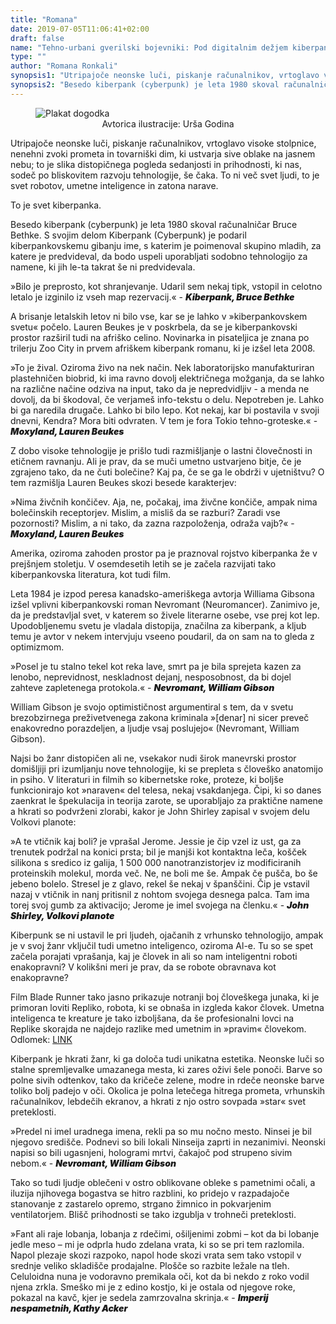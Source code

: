 ```yaml
---
title: "Romana"
date: 2019-07-05T11:06:41+02:00
draft: false
name: "Tehno-urbani gverilski bojevniki: Pod digitalnim dežjem kiberpanka"
type: ""
author: "Romana Ronkali"
synopsis1: "Utripajoče neonske luči, piskanje računalnikov, vrtoglavo visoke stolpnice, nenehni zvoki prometa in tovarniški dim, ki ustvarja sive oblake na jasnem nebu; to je slika distopičnega pogleda sedanjosti in prihodnosti, ki nas, sodeč po bliskovitem razvoju tehnologije, še čaka. To ni več svet ljudi, to je svet robotov, umetne inteligence in zatona narave. "
synopsis2: "Besedo kiberpank (cyberpunk) je leta 1980 skoval računalničar Bruce Bethke. S svojim delom Kiberpank (Cyberpunk) je podaril kiberpankovskemu gibanju ime, s katerim je poimenoval skupino mladih, za katere je predvideval, da bodo uspeli uporabljati sodobno tehnologijo za namene, ki jih le-ta takrat še ni predvidevala."
---
```

<aside class="col-md-12 singleMargin mx-auto">
    <figure>
      <img class="img-fluid" src="/images/cyberpunk/banner.jpg" alt="Plakat dogodka"/>
      <figcaption style="text-align:center;font-size:14px">Avtorica ilustracije: Urša Godina</figcaption>
    </figure>
</aside>
<p class="singleMargin intro">
<span class="first-char">U</span>tripajoče neonske luči, piskanje računalnikov, vrtoglavo visoke stolpnice, nenehni zvoki prometa in tovarniški dim, ki ustvarja sive oblake na jasnem nebu; to je slika distopičnega pogleda sedanjosti in prihodnosti, ki nas, sodeč po bliskovitem razvoju tehnologije, še čaka. To ni več svet ljudi, to je svet robotov, umetne inteligence in zatona narave. 
</p>
<p class="singleMargin">
To je svet kiberpanka.
</p>
<p class="singleMargin">
Besedo kiberpank (cyberpunk) je leta 1980 skoval računalničar Bruce Bethke. S svojim delom Kiberpank (Cyberpunk) je podaril kiberpankovskemu gibanju ime, s katerim je poimenoval skupino mladih, za katere je predvideval, da bodo uspeli uporabljati sodobno tehnologijo za namene, ki jih le-ta takrat še ni predvidevala.
</p>
<p class="singleMargin">
    »Bilo je preprosto, kot shranjevanje. Udaril sem nekaj tipk, vstopil in celotno letalo je izginilo iz vseh map rezervacij.«
    - <i style="font-weight: 900;">Kiberpank, Bruce Bethke</i>
</p>
<p class="singleMargin">
A brisanje letalskih letov ni bilo vse, kar se je lahko v »kiberpankovskem svetu« počelo. Lauren Beukes je v poskrbela, da se je kiberpankovski prostor razširil tudi na afriško celino. Novinarka in pisateljica je znana po trilerju Zoo City in prvem afriškem kiberpank romanu, ki je izšel leta 2008.
</p>
<p class="singleMargin">
    »To je žival. Oziroma živo na nek način. Nek laboratorijsko manufakturiran plastehničen biobrid, ki ima ravno dovolj električnega možganja, da se lahko na različne načine odziva na input, tako da je nepredvidljiv - a menda ne dovolj, da bi škodoval, če verjameš info-tekstu o delu. 
    Nepotreben je. Lahko bi ga naredila drugače. Lahko bi bilo lepo.
    Kot nekaj, kar bi postavila v svoji dnevni, Kendra? Mora biti odvraten. V tem je fora Tokio tehno-groteske.«
    - <i style="font-weight: 900;">Moxyland, Lauren Beukes</i>
</p>
<p class="singleMargin">
Z dobo visoke tehnologije je prišlo tudi razmišljanje o lastni človečnosti in etičnem ravnanju. Ali je prav, da se muči umetno ustvarjeno bitje, če je zgrajeno tako, da ne čuti bolečine? Kaj pa, če se ga le obdrži v ujetništvu? O tem razmišlja Lauren Beukes skozi besede karakterjev:
</p>
<p class="singleMargin">
    »Nima živčnih končičev. Aja, ne, počakaj, ima živčne končiče, ampak nima bolečinskih receptorjev.
    Mislim, a misliš da se razburi? Zaradi vse pozornosti? Mislim, a ni tako, da zazna razpoloženja, odraža vajb?«
    - <i style="font-weight: 900;">Moxyland, Lauren Beukes</i>
</p>
<p class="singleMargin">
Amerika, oziroma zahoden prostor pa je praznoval rojstvo kiberpanka že v prejšnjem stoletju. V osemdesetih letih se je začela razvijati tako kiberpankovska literatura, kot tudi film. 
</p>
<p class="singleMargin">
Leta 1984 je izpod peresa kanadsko-ameriškega avtorja Williama Gibsona izšel vplivni kiberpankovski roman Nevromant (Neuromancer). Zanimivo je, da je predstavljal svet, v katerem so živele literarne osebe, vse prej kot lep. Upodobljenemu svetu je vladala distopija, značilna za kiberpank, a kljub temu je avtor v nekem intervjuju vseeno poudaril, da on sam na to gleda z optimizmom.
</p>
<p class="singleMargin">
    »Posel je tu stalno tekel kot reka lave, smrt pa je bila sprejeta kazen za lenobo, neprevidnost, neskladnost dejanj, nesposobnost, da bi dojel zahteve zapletenega protokola.«
    - <i style="font-weight: 900;">Nevromant, William Gibson</i>
</p>
<p class="singleMargin">
William Gibson je svojo optimističnost argumentiral s tem, da v svetu brezobzirnega preživetvenega zakona kriminala »[denar] ni sicer preveč enakovredno porazdeljen, a ljudje vsaj poslujejo« (Nevromant, William Gibson).
</p>
<p class="singleMargin">
Najsi bo žanr distopičen ali ne, vsekakor nudi širok manevrski prostor domišljiji pri izumljanju nove tehnologije, ki se prepleta s človeško anatomijo in psiho. V literaturi in filmih so kibernetske roke, proteze, ki boljše funkcionirajo kot »naraven« del telesa, nekaj vsakdanjega. Čipi, ki so danes zaenkrat le špekulacija in teorija zarote, se uporabljajo za praktične namene a hkrati so podvrženi zlorabi, kakor je John Shirley zapisal v svojem delu Volkovi planote:
</p>
<p class="singleMargin">
    »A te vtičnik kaj boli? je vprašal Jerome.
    Jessie je čip vzel iz ust, ga za trenutek podržal na konici prsta; bil je manjši kot kontaktna leča, košček silikona s sredico iz galija, 1 500 000 nanotranzistorjev iz modificiranih proteinskih molekul, morda več. Ne, ne boli me še. Ampak če pušča, bo še jebeno bolelo. Stresel je z glavo, rekel še nekaj v španščini. Čip je vstavil nazaj v vtičnik in nanj pritisnil z nohtom svojega desnega palca. Tam ima torej svoj gumb za aktivacijo; Jerome je imel svojega na členku.« 
    - <i style="font-weight: 900;">John Shirley, Volkovi planote</i>
</p>
<p class="singleMargin">
Kiberpunk se ni ustavil le pri ljudeh, ojačanih z vrhunsko tehnologijo, ampak je v svoj žanr vključil tudi umetno inteligenco, oziroma Al-e. Tu so se spet začela porajati vprašanja, kaj je človek in ali so nam inteligentni roboti enakopravni? V kolikšni meri je prav, da se robote obravnava kot enakopravne?
</p>
<p class="singleMargin">
Film Blade Runner tako jasno prikazuje notranji boj človeškega junaka, ki je primoran loviti Repliko, robota, ki se obnaša in izgleda kakor človek. Umetna inteligenca te kreature je tako izboljšana, da še profesionalni lovci na Replike skorajda ne najdejo razlike med umetnim in »pravim« človekom. Odlomek: <a href="https://www.youtube.com/watch?v=yWPyRSURYFQ&feature=youtu.be&t=75">LINK</a>
</p>
<p class="singleMargin">
Kiberpank je hkrati žanr, ki ga določa tudi unikatna estetika. Neonske luči so stalne spremljevalke umazanega mesta, ki zares oživi šele ponoči. Barve so polne sivih odtenkov, tako da kričeče zelene, modre in rdeče neonske barve toliko bolj padejo v oči. Okolica je polna letečega hitrega prometa, vrhunskih računalnikov, lebdečih ekranov, a hkrati z njo ostro sovpada »star« svet preteklosti.
</p>
<p class="singleMargin">
    »Predel ni imel uradnega imena, rekli pa so mu nočno mesto. Ninsei je bil njegovo središče. Podnevi so bili lokali Ninseija zaprti in nezanimivi. Neonski napisi so bili ugasnjeni, hologrami mrtvi, čakajoč pod strupeno sivim nebom.«
    - <i style="font-weight: 900;">Nevromant, William Gibson</i>
</p>
<p class="singleMargin">
Tako so tudi ljudje oblečeni v ostro oblikovane obleke s pametnimi očali, a iluzija njihovega bogastva se hitro razblini, ko pridejo v razpadajoče stanovanje z zastarelo opremo, strgano žimnico in pokvarjenim ventilatorjem. Blišč prihodnosti se tako izgublja v trohneči preteklosti.
</p>
<p class="singleMargin">
    »Fant ali raje lobanja, lobanja z rdečimi, ošiljenimi zobmi – kot da bi lobanje jedle meso – mi je odprla hudo zdelana vrata, ki so se pri tem razlomila. Napol plezaje skozi razpoko, napol hode skozi vrata sem tako vstopil v srednje veliko skladišče prodajalne. Plošče so razbite ležale na tleh. Celuloidna nuna je vodoravno premikala oči, kot da bi nekdo z roko vodil njena zrkla. Smeško mi je z edino kostjo, ki je ostala od njegove roke, pokazal na kavč, kjer je sedela zamrzovalna skrinja.«
    - <i style="font-weight: 900;">Imperij nespametnih, Kathy Acker</i>
</p>
